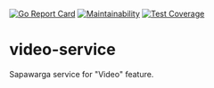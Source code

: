 [![Go Report Card](https://goreportcard.com/report/github.com/sapawarga/video-service)](https://goreportcard.com/report/github.com/sapawarga/video-service)
[![Maintainability](https://api.codeclimate.com/v1/badges/2e11897e34eb76f1f71f/maintainability)](https://codeclimate.com/github/sapawarga/video-service/maintainability)
[![Test Coverage](https://api.codeclimate.com/v1/badges/2e11897e34eb76f1f71f/test_coverage)](https://codeclimate.com/github/sapawarga/video-service/test_coverage)

# video-service
Sapawarga service for "Video" feature.
